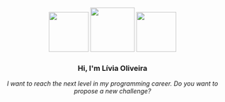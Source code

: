 <h3 align="center">
  <img src="https://cdna.artstation.com/p/assets/images/images/021/270/618/original/volkan-sozbir-swordtrans.gif?1571053034" width="90">
  <img src="https://cdnb.artstation.com/p/assets/images/images/011/517/171/original/isa-deu-idle-blink570.gif?1529988721" width="100">
  <img src="https://cdna.artstation.com/p/assets/images/images/021/270/618/original/volkan-sozbir-swordtrans.gif?1571053034" width="90">
</div>
<h3 align="center">
  Hi, I'm Lívia Oliveira
</h3>
<div align="center">
  <p><em>I want to reach the next level in my programming career. Do you want to propose a new challenge?</em></p>
</div>




 
